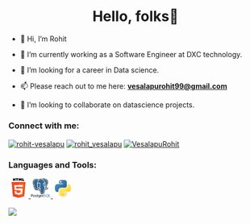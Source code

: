 <h1 align="center">Hello, folks👋 </h1>

- 👋 Hi, I’m Rohit

- 🌱 I’m currently working as a Software Engineer at DXC technology.

- 👀 I’m looking for a career in Data science.

- 📫 Please reach out to me here: **vesalapurohit99@gmail.com**
 
 - 👯 I’m looking to collaborate on datascience projects.
  
<h3 align="left">Connect with me:</h3>
<p align="left">
<a href="https://www.linkedin.com/in/rohit-vesalapu/" target="blank"><img align="center" src="https://cdn.jsdelivr.net/npm/simple-icons@3.0.1/icons/linkedin.svg" alt="rohit-vesalapu" height="30" width="40" /></a> 
 <a href="https://instagram.com/rohit_vesalapu" target="blank"><img align="center" src="https://cdn.jsdelivr.net/npm/simple-icons@3.0.1/icons/instagram.svg" alt="rohit_vesalapu" height="30" width="40" /></a>
 <a href="https://twitter.com/VesalapuRohit" target="blank"><img align="center" src="https://cdn.jsdelivr.net/npm/simple-icons@3.0.1/icons/twitter.svg" alt="VesalapuRohit" height="30" width="40" /></a>
</p> 
   
<h3 align="left">Languages and Tools:</h3>
<p align="left">
    <a href="https://www.w3.org/html/" target="_blank"> <img src="https://raw.githubusercontent.com/devicons/devicon/master/icons/html5/html5-original-wordmark.svg" alt="html5" width="40" height="40"/> </a>
    <a href="https://www.postgresql.org" target="_blank"> <img src="https://raw.githubusercontent.com/devicons/devicon/master/icons/postgresql/postgresql-original-wordmark.svg" alt="postgresql" width="40" height="40"/> </a>
    <a href="https://www.python.org" target="_blank"> <img src="https://raw.githubusercontent.com/devicons/devicon/master/icons/python/python-original.svg" alt="python" width="40" height="40"/> </a>
   
</p>

  
<img align="center" src="https://github-readme-stats.vercel.app/api/<CARD_TYPE>/?username=vesalapu" />
  
<!---
vesalapu/vesalapu is a ✨ special ✨ repository because its `README.md` (this file) appears on your GitHub profile.
You can click the Preview link to take a look at your changes.
--->


